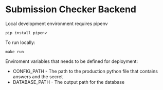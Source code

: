 Submission Checker Backend
==========================

Local development environment requires pipenv

```pip install pipenv```

To run locally:

```make run```

Enviroment variables that needs to be defined for deployment:
 
  * CONFIG_PATH - The path to the production python file that contains answers and the secret
  * DATABASE_PATH - The output path for the database